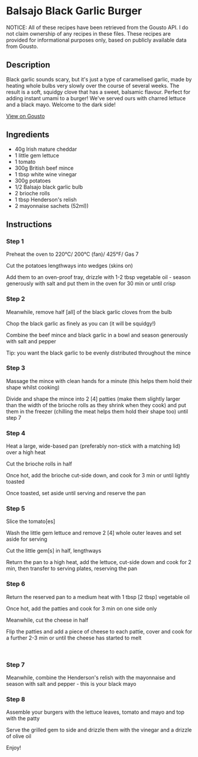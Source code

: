 # Balsajo Black Garlic Burger 

NOTICE: All of these recipes have been retrieved from the Gousto API. I do not claim ownership of any recipes in these files. These recipes are provided for informational purposes only, based on publicly available data from Gousto.

## Description

Black garlic sounds scary, but it's just a type of caramelised garlic, made by heating whole bulbs very slowly over the course of several weeks. The result is a soft, squidgy clove that has a sweet, balsamic flavour. Perfect for adding instant umami to a burger! We've served ours with charred lettuce and a black mayo. Welcome to the dark side!

[View on Gousto](https://www.gousto.co.uk/recipes/cookbook/balsajo-black-garlic-burger)

## Ingredients

- 40g Irish mature cheddar
- 1 little gem lettuce
- 1 tomato
- 300g British beef mince
- 1 tbsp white wine vinegar 
- 300g potatoes
- 1/2 Balsajo black garlic bulb
- 2 brioche rolls
- 1 tbsp Henderson's relish
- 2 mayonnaise sachets (52ml))

## Instructions


### Step 1

Preheat the oven to 220&deg;C/ 200&deg;C (fan)/ 425&deg;F/ Gas 7


Cut the potatoes lengthways into wedges (skins on)


Add them to an oven-proof tray, drizzle with 1-2 tbsp vegetable oil - season generously with salt and put them in the oven for 30 min or until crisp


### Step 2

Meanwhile, remove&nbsp;half <span class="text-danger">[all]</span>&nbsp;of the black garlic cloves from the bulb&nbsp;


Chop the black garlic as finely as you can (it will be squidgy!)


Combine the beef mince and black garlic in a bowl and season generously with salt and pepper&nbsp;


Tip: you want the black garlic to be evenly distributed throughout the mince&nbsp;


### Step 3

Massage the mince with clean hands for a minute (this helps them hold their shape whilst cooking)&nbsp;


Divide&nbsp;and shape the mince into 2 <span class="text-danger">[4]</span>&nbsp;patties (make them slightly larger than the width of the brioche rolls as they shrink when they cook) and put them in the freezer (chilling the meat helps them hold their shape too) until step 7 &nbsp; &nbsp; &nbsp; &nbsp;


### Step 4

Heat a large, wide-based pan (preferably non-stick with a matching lid) over a high heat


Cut the brioche rolls in half&nbsp;


Once&nbsp;hot, add the brioche cut-side down, and cook for 3 min or until lightly toasted&nbsp;


Once toasted, set aside until serving and reserve the pan&nbsp;


### Step 5

Slice the tomato<span class="text-danger">[es]</span>&nbsp;


Wash the little gem lettuce and remove 2 <span class="text-danger">[4]</span>&nbsp;whole outer leaves and set aside for serving


Cut the little gem<span class="text-danger">[s]</span>&nbsp;in half, lengthways


Return the pan to a high heat, add the lettuce, cut-side down and cook&nbsp;for 2 min, then transfer to serving plates, reserving the pan&nbsp;


### Step 6

Return the reserved pan to a medium heat with 1 tbsp <span class="text-danger">[2 tbsp]</span>&nbsp;vegetable oil


Once hot, add the patties and cook for 3 min on one side only


Meanwhile, cut the cheese in half&nbsp;


Flip&nbsp;the patties and add a piece of cheese to each pattie, cover and cook for a further 2-3 min or until the cheese has started to melt


&nbsp;


### Step 7

Meanwhile, combine the Henderson's relish with the mayonnaise and season with salt and pepper - this is your black mayo

### Step 8

Assemble your burgers with the lettuce leaves, tomato and mayo and top with the patty


Serve the grilled gem to side and drizzle them with the vinegar and a drizzle of olive oil&nbsp;


Enjoy!

